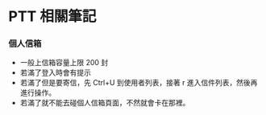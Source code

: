 # PTT 相關筆記

### 個人信箱

- 一般上信箱容量上限 200 封
- 若滿了登入時會有提示
- 若滿了但是要寄信，先 Ctrl+U 到使用者列表，接著 r 進入信件列表，然後再進行操作。
- 若滿了就不能去碰個人信箱頁面，不然就會卡在那裡。

